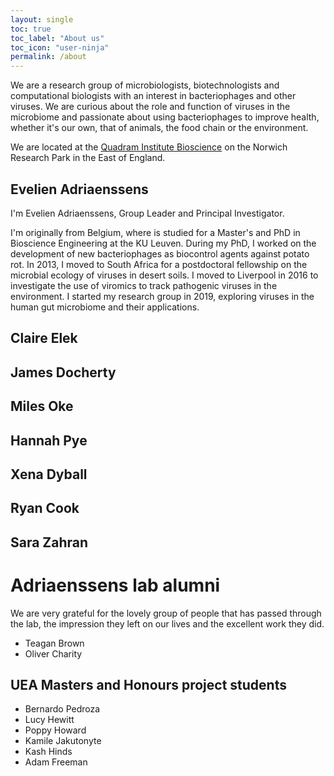 ```yaml
---
layout: single
toc: true
toc_label: "About us"
toc_icon: "user-ninja"
permalink: /about
---
```


We are a research group of microbiologists, biotechnologists and computational biologists with an interest in bacteriophages and other viruses. We are curious about the role and function of viruses in the microbiome and passionate about using bacteriophages to improve health, whether it's our own, that of animals, the food chain or the environment.  
  
We are located at the [Quadram Institute Bioscience](www.quadram.ac.uk) on the Norwich Research Park in the East of England.    

## Evelien Adriaenssens
I'm Evelien Adriaenssens, Group Leader and Principal Investigator.  

I'm originally from Belgium, where is studied for a Master's and PhD in Bioscience Engineering at the KU Leuven. During my PhD, I worked on the development of new bacteriophages as biocontrol agents against potato rot. In 2013, I moved to South Africa for a postdoctoral fellowship on the microbial ecology of viruses in desert soils. I moved to Liverpool in 2016 to investigate the use of viromics to track pathogenic viruses in the environment. I started my research group in 2019, exploring viruses in the human gut microbiome and their applications. 
  

## Claire Elek

## James Docherty

## Miles Oke  
  
## Hannah Pye

## Xena Dyball

## Ryan Cook

## Sara Zahran
   
  
# Adriaenssens lab alumni
We are very grateful for the lovely group of people that has passed through the lab, the impression they left on our lives and the excellent work they did. 

- Teagan Brown
- Oliver Charity


## UEA Masters and Honours project students 
- Bernardo Pedroza
- Lucy Hewitt
- Poppy Howard
- Kamile Jakutonyte
- Kash Hinds
- Adam Freeman
